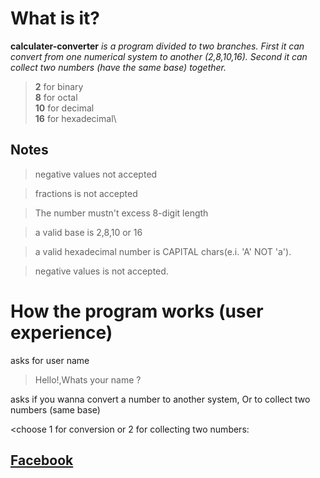# What is it?

**calculater-converter**
_is a program divided to two branches. First it can convert from one numerical system to another (2,8,10,16). Second it can collect two numbers (have the same base) together._

>**2** for binary\
>**8** for octal\
>**10** for decimal\
>**16** for hexadecimal\

## Notes
>negative values not accepted

>fractions is not accepted

>The number mustn't excess 8-digit length

>a valid base is 2,8,10 or 16

>a valid hexadecimal number is CAPITAL chars(e.i. 'A' NOT 'a').

>negative values is not accepted.

# How the program works (user experience)

asks for user name
>Hello!,Whats your name ?

asks if you wanna convert a number to another system, Or to collect two numbers (same base)

<choose 1 for conversion or 2 for collecting two numbers:





## [Facebook](https://www.facebook.com/profile.php?id=100006473238307)
